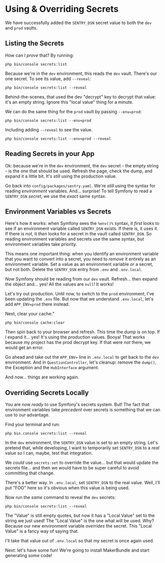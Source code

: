 # Using & Overriding Secrets

We have successfully added the `SENTRY_DSN` secret value to both the `dev`
and `prod` vaults.

## Listing the Secrets

How can I *prove* that? By running:

```terminal
php bin/console secrets:list
```

Because we're in the `dev` environment, this reads the `dev` vault. There's our
one secret. To see its value, add `--reveal`:

```terminal-silent
php bin/console secrets:list --reveal
```

Behind-the-scenes, that used the dev "decrypt" key to decrypt that value: it's
an empty string. Ignore this "local value" thing for a minute.

We can do the same thing for the `prod` vault by passing `--env=prod`:

```terminal-silent
php bin/console secrets:list --env=prod
```

Including adding `--reveal` to see the value.

```terminal-silent
php bin/console secrets:list --env=prod --reveal
```

## Reading Secrets in your App

Ok: because we're in the `dev` environment, the `dev` secret - the empty string -
is the one that should be used. Refresh the page, check the dump, and expand it
a little bit. It's *still* using the production value.

Go back into `config/packages/sentry.yaml`. We're *still* using the syntax
for reading *environment* variables. And... surprise! To tell Symfony to read
a `SENTRY_DSN` *secret*, we use the *exact* same syntax.

## Environment Variables vs Secrets

Here's how it works: when Symfony sees the `%env()%` syntax, it *first* looks to
see if an environment variable called `SENTRY_DSN` exists. If there is, it uses it.
If there is *not*, it *then* looks for a secret in the vault called `SENTRY_DSN`.
So reading environment variables and secrets use the same syntax, but environment
variables take priority.

This means one important thing: when you identify an environment variable that
you want to convert into a secret, you need to *remove* it entirely as an
environment variable. Set a value as an environment variable *or* a secret, but
not both. Delete the `SENTRY_DSN` entry from `.env` and `.env.local`.

*Now* Symfony should be reading from our `dev` vault. Refresh... then expand the
object and... yes! All the values are `null`! It works!

Let's try out production. Until now, to switch to the `prod` environment, I've
been updating the `.env` file. But now that we understand `.env.local`, let's
add `APP_ENV=prod` there instead.

Next, clear your cache:"

```terminal
php bin/console cache:clear
```

Then spin back to your browser and refresh. This time the dump is on top. If I
expand it... yes! It's using the *production* values. Booya! That works because
my project has the prod decrypt key. If that were *not* there, we would get an
error.

Go ahead and take out the `APP_ENV=` line in `.env.local` to get back to the
`dev` environment. And in `QuestionController`, let's cleanup: remove the `dump()`,
the Exception and the `HubInterface` argument.

And now... things are working again.

## Overriding Secrets Locally

You are now *ready* to use Symfony's secrets system. But! The fact that
environment variables take *precedent* over secrets is something that we can
use to our advantage.

Find your terminal and run:

```terminal
php bin.console secrets:list --reveal
```

In the `dev` environment, the `SENTRY_DSN` value is set to an empty string.
Let's pretend that, while developing, I want to temporarily set `SENTRY_DSN`
to a *real* value so I can, maybe, test that integration.

We *could* use `secrets:set` to override the value... but that would update the
secrets file... and then we would have to be super careful to avoid committing
that change.

There's a better way. In `.env.local`, set `SENTRY_DSN` to the real value. Well,
I'll put "FOO" here so it's obvious when this value is being used.

Now run the *same* command to reveal the `dev` secrets:

```terminal
php bin/console secrets:list --reveal
```

The "Value" is still empty quotes, but now it has a "Local Value" set to the
string we just used! The "Local Value" is the one what will be used. Why? Because
our new environment variable *overrides* the secret. This "Local Value" is a
fancy way of saying that.

I'll take that value out of `.env.local` so that my secret is once again used.

Next: let's have some fun! We're going to install MakerBundle and start generating
some code!
